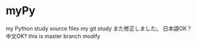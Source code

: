 ﻿# myPy
my Python study source files
my git study
また修正しました。
日本語OK？
中文OK?
this is master branch modify
